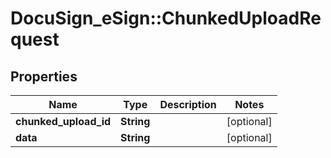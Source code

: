 # DocuSign_eSign::ChunkedUploadRequest

## Properties
Name | Type | Description | Notes
------------ | ------------- | ------------- | -------------
**chunked_upload_id** | **String** |  | [optional] 
**data** | **String** |  | [optional] 


